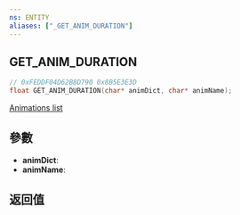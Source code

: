 ```yaml
---
ns: ENTITY
aliases: ["_GET_ANIM_DURATION"]
---
```

## GET_ANIM_DURATION

```c
// 0xFEDDF04D62B8D790 0x8B5E3E3D
float GET_ANIM_DURATION(char* animDict, char* animName);
```

[Animations list](https://alexguirre.github.io/animations-list/)

## 參數
* **animDict**: 
* **animName**: 

## 返回值
